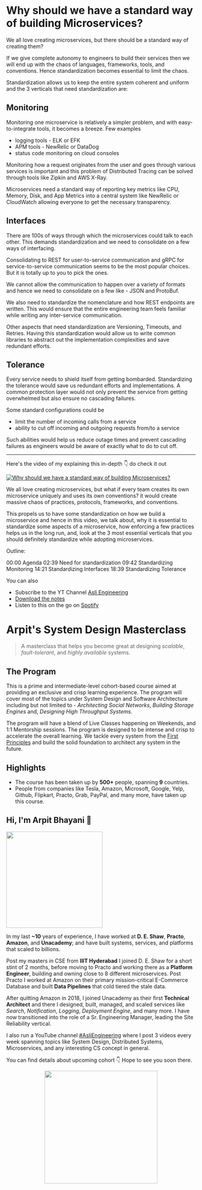 Why should we have a standard way of building Microservices?
===


We all love creating microservices, but there should be a standard way of creating them?

If we give complete autonomy to engineers to build their services then we will end up with the chaos of languages, frameworks, tools, and conventions. Hence standardization becomes essential to limit the chaos.

Standardization allows us to keep the entire system coherent and uniform and the 3 verticals that need standardization are:

## Monitoring

Monitoring one microservice is relatively a simpler problem, and with easy-to-integrate tools, it becomes a breeze. Few examples

- logging tools - ELK or EFK
- APM tools - NewRelic or DataDog
- status code monitoring on cloud consoles

Monitoring how a request originates from the user and goes through various services is important and this problem of Distributed Tracing can be solved through tools like Zipkin and AWS X-Ray.

Microservices need a standard way of reporting key metrics like CPU, Memory, Disk, and App Metrics into a central system like NewRelic or CloudWatch allowing everyone to get the necessary transparency.

## Interfaces

There are 100s of ways through which the microservices could talk to each other. This demands standardization and we need to consolidate on a few ways of interfacing.

Consolidating to REST for user-to-service communication and gRPC for service-to-service communication seems to be the most popular choices. But it is totally up to you to pick the ones.

We cannot allow the communication to happen over a variety of formats and hence we need to consolidate on a few like - JSON and ProtoBuf.

We also need to standardize the nomenclature and how REST endpoints are written. This would ensure that the entire engineering team feels familiar while writing any inter-service communication.

Other aspects that need standardization are Versioning, Timeouts, and Retries. Having this standardization would allow us to write common libraries to abstract out the implementation complexities and save redundant efforts.

## Tolerance

Every service needs to shield itself from getting bombarded. Standardizing the tolerance would save us redundant efforts and implementations. A common protection layer would not only prevent the service from getting overwhelmed but also ensure no cascading failures.

Some standard configurations could be

- limit the number of incoming calls from a service
- ability to cut off incoming and outgoing requests from/to a service

Such abilities would help us reduce outage times and prevent cascading failures as engineers would be aware of exactly what to do to cut off.
<hr />


<p>Here's the video of my explaining this in-depth 👇‍ do check it out</p>

[![Why should we have a standard way of building Microservices?](https://i.ytimg.com/vi/0q61wIUmVDY/mqdefault.jpg)](https://www.youtube.com/watch?v=0q61wIUmVDY)

We all love creating microservices, but what if every team creates its own microservice uniquely and uses its own conventions? it would create massive chaos of practices, protocols, frameworks, and conventions.

This propels us to have some standardization on how we build a microservice and hence in this video, we talk about, why it is essential to standardize some aspects of a microservice, how enforcing a few practices helps us in the long run, and, look at the 3 most essential verticals that you should definitely standardize while adopting microservices.

Outline:

00:00 Agenda
02:39 Need for standardization
09:42 Standardizing Monitoring
14:21 Standardizing Interfaces
18:39 Standardizing Tolerance

You can also
 - Subscribe to the YT Channel [Asli Engineering](https://youtube.com/c/ArpitBhayani)
 - [Download the notes](https://drive.google.com/file/d/1JrK5rL7SxQxBCDJTzRhHMQ5r-4Hx8-1q/view?usp=sharing)
 - Listen to this on the go on [Spotify](https://open.spotify.com/show/7qMoamm2iZQrsPVm6IQLoD)

# Arpit's System Design Masterclass

> A masterclass that helps you become great at designing _scalable_, _fault-tolerant_, and _highly available_ systems.

## The Program

This is a prime and intermediate-level cohort-based course aimed at providing an exclusive and crisp learning experience. The program will cover most of the topics under System Design and Software Architecture including but not limited to - _Architecting Social Networks_, _Building Storage Engines_ and, _Designing High Throughput Systems_.

The program will have a blend of Live Classes happening on Weekends, and 1:1 Mentorship sessions. The program is designed to be intense and crisp to accelerate the overall learning. We tackle every system from the [First Principles](https://en.wikipedia.org/wiki/First_principle) and build the solid foundation to architect any system in the future.


## Highlights

 - The course has been taken up by __500+__ people, spanning __9__ countries.
 - People from companies like Tesla, Amazon, Microsoft, Google, Yelp, Github, Flipkart, Practo, Grab, PayPal, and many more, have taken up this course.


## Hi, I'm Arpit Bhayani 👋

<img width="256px" src="https://arpitbhayani.me/static/img/arpit.jpg" />

In my last **~10** years of experience, I have worked at **D. E. Shaw**, **Practo**, **Amazon**, and **Unacademy**; and have built systems, services, and platforms that scaled to billions.

Post my masters in CSE from **IIIT Hyderabad** I joined D. E. Shaw for a short stint of 2 months, before moving to Practo and working there as a **Platform Engineer**, building and owning close to 8 different microservices. Post Practo I worked at Amazon on their primary mission-critical E-Commerce Database and built **Data Pipelines** that cold tiered the stale data.

After quitting Amazon in 2018, I joined Unacademy as their first **Technical Architect** and there I designed, built, managed, and scaled services like _Search_, _Notification_, _Logging_, _Deployment Engine_, and many more. I have now transitioned into the role of a Sr. Engineering Manager, leading the Site Reliability vertical.

I also run a YouTube channel [#AsliEngineering](https://www.youtube.com/c/ArpitBhayani) where I post 3 videos every week spanning topics like System Design, Distributed Systems, Microservices, and any interesting CS concept in general.

You can find details about upcoming cohort 👇‍ Hope to see you soon there.

<center>
<a target="_blank" href="https://arpitbhayani.me/masterclass">
<img src="https://user-images.githubusercontent.com/4745789/137859181-d4499cf4-ce65-4466-8b88-a078ece0f081.PNG" width="300px" />
</a>
</center>